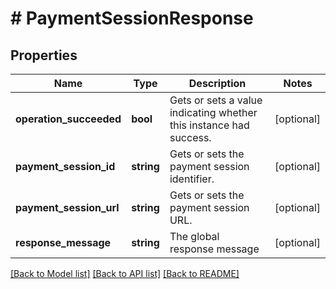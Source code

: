 # # PaymentSessionResponse

## Properties

Name | Type | Description | Notes
------------ | ------------- | ------------- | -------------
**operation_succeeded** | **bool** | Gets or sets a value indicating whether this instance had success. | [optional] 
**payment_session_id** | **string** | Gets or sets the payment session identifier. | [optional] 
**payment_session_url** | **string** | Gets or sets the payment session URL. | [optional] 
**response_message** | **string** | The global response message | [optional] 

[[Back to Model list]](../../README.md#documentation-for-models) [[Back to API list]](../../README.md#documentation-for-api-endpoints) [[Back to README]](../../README.md)


